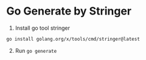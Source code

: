# Go Generate by Stringer

1. Install go tool stringer

```sh
go install golang.org/x/tools/cmd/stringer@latest
```

2. Run `go generate`
